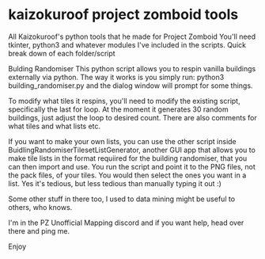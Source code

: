 # kaizokuroof project zomboid tools
All Kaizokuroof's python tools that he made for Project Zomboid
You'll need tkinter, python3 and whatever modules I've included in the scripts.
Quick break down of each folder/script

Bulding Randomiser
This python script allows you to respin vanilla buildings externally via python. The way it works is you simply run: python3 building_randomiser.py and the dialog window will prompt for some things.

To modify what tiles it respins, you'll need to modify the existing script, specifically the last for loop. At the moment it generates 30 random buildings, just adjust the loop to desired count.
There are also comments for what tiles and what lists etc.

If you want to make your own lists, you can use the other script inside BuidlingRandomiserTilesetListGenerator, another GUI app that allows you to make tile lists in the format requiired for the building randomiser, that you can then import and use. You run the script and point it to the PNG files, not the pack files, of your tiles. You would then select the ones you want in a list. Yes it's tedious, but less tedious than manually typing it out :)

Some other stuff in there too, I used to data mining might be useful to others, who knows.

I'm in the PZ Unofficial Mapping discord and if you want help, head over there and ping me.

Enjoy
